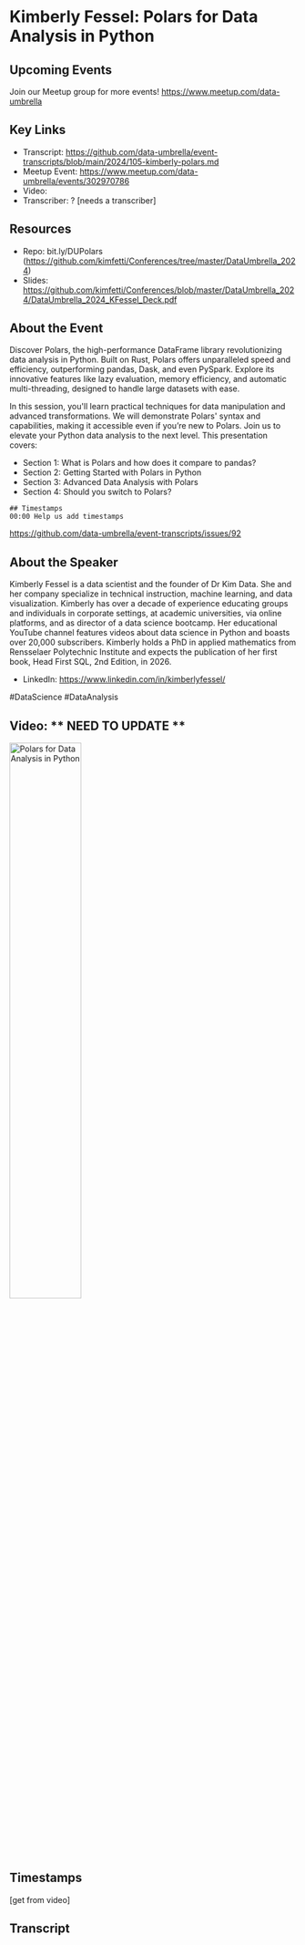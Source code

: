 # Kimberly Fessel: Polars for Data Analysis in Python

## Upcoming Events
Join our Meetup group for more events!
https://www.meetup.com/data-umbrella

## Key Links
- Transcript: https://github.com/data-umbrella/event-transcripts/blob/main/2024/105-kimberly-polars.md
- Meetup Event: https://www.meetup.com/data-umbrella/events/302970786
- Video: 
- Transcriber:  ? [needs a transcriber]

## Resources
- Repo: bit.ly/DUPolars (https://github.com/kimfetti/Conferences/tree/master/DataUmbrella_2024)
- Slides: https://github.com/kimfetti/Conferences/blob/master/DataUmbrella_2024/DataUmbrella_2024_KFessel_Deck.pdf

## About the Event
Discover Polars, the high-performance DataFrame library revolutionizing data analysis in Python. Built on Rust, Polars offers unparalleled speed and efficiency, outperforming pandas, Dask, and even PySpark. Explore its innovative features like lazy evaluation, memory efficiency, and automatic multi-threading, designed to handle large datasets with ease.

In this session, you'll learn practical techniques for data manipulation and advanced transformations. We will demonstrate Polars' syntax and capabilities, making it accessible even if you’re new to Polars. Join us to elevate your Python data analysis to the next level.
This presentation covers:

- Section 1: What is Polars and how does it compare to pandas?
- Section 2: Getting Started with Polars in Python
- Section 3: Advanced Data Analysis with Polars
- Section 4: Should you switch to Polars?
```
## Timestamps
00:00 Help us add timestamps
```
https://github.com/data-umbrella/event-transcripts/issues/92


## About the Speaker
Kimberly Fessel is a data scientist and the founder of Dr Kim Data. She and her company specialize in technical instruction, machine learning, and data visualization. Kimberly has over a decade of experience educating groups and individuals in corporate settings, at academic universities, via online platforms, and as director of a data science bootcamp. Her educational YouTube channel features videos about data science in Python and boasts over 20,000 subscribers. Kimberly holds a PhD in applied mathematics from Rensselaer Polytechnic Institute and expects the publication of her first book, Head First SQL, 2nd Edition, in 2026.

- LinkedIn: https://www.linkedin.com/in/kimberlyfessel/

#DataScience #DataAnalysis


## Video:  ** NEED TO UPDATE **
<a href="http://www.youtube.com/watch?feature=player_embedded&v=zIx6ueR2Zx4" target="_blank"><img src="http://img.youtube.com/vi/zIx6ueR2Zx4/0.jpg"
alt="Polars for Data Analysis in Python" width="50%" /></a>

## Timestamps
[get from video]

## Transcript
